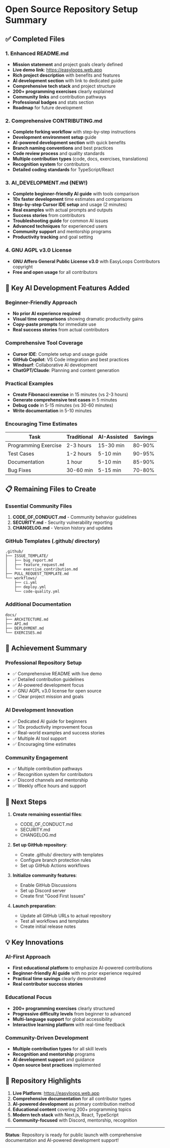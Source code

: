 # Open Source Repository Setup Summary

## ✅ Completed Files

### 1. Enhanced README.md

- **Mission statement** and project goals clearly defined
- **Live demo link**: https://easyloops.web.app
- **Rich project description** with benefits and features
- **AI development section** with link to dedicated guide
- **Comprehensive tech stack** and project structure
- **200+ programming exercises** clearly explained
- **Community links** and contribution pathways
- **Professional badges** and stats section
- **Roadmap** for future development

### 2. Comprehensive CONTRIBUTING.md

- **Complete forking workflow** with step-by-step instructions
- **Development environment setup** guide
- **AI-powered development section** with quick benefits
- **Branch naming conventions** and best practices
- **Code review process** and quality standards
- **Multiple contribution types** (code, docs, exercises, translations)
- **Recognition system** for contributors
- **Detailed coding standards** for TypeScript/React

### 3. AI_DEVELOPMENT.md (NEW!)

- **Complete beginner-friendly AI guide** with tools comparison
- **10x faster development** time estimates and comparisons
- **Step-by-step Cursor IDE setup** and usage (2 minutes)
- **Real examples** with actual prompts and outputs
- **Success stories** from contributors
- **Troubleshooting guide** for common AI issues
- **Advanced techniques** for experienced users
- **Community support** and mentorship programs
- **Productivity tracking** and goal setting

### 4. GNU AGPL v3.0 License

- **GNU Affero General Public License v3.0** with EasyLoops Contributors copyright
- **Free and open usage** for all contributors

## 🚀 Key AI Development Features Added

### Beginner-Friendly Approach

- **No prior AI experience required**
- **Visual time comparisons** showing dramatic productivity gains
- **Copy-paste prompts** for immediate use
- **Real success stories** from actual contributors

### Comprehensive Tool Coverage

- **Cursor IDE**: Complete setup and usage guide
- **GitHub Copilot**: VS Code integration and best practices
- **Windsurf**: Collaborative AI development
- **ChatGPT/Claude**: Planning and content generation

### Practical Examples

- **Create Fibonacci exercise** in 15 minutes (vs 2-3 hours)
- **Generate comprehensive test cases** in 5 minutes
- **Debug code** in 5-15 minutes (vs 30-60 minutes)
- **Write documentation** in 5-10 minutes

### Encouraging Time Estimates

| Task                 | Traditional | AI-Assisted | Savings |
| -------------------- | ----------- | ----------- | ------- |
| Programming Exercise | 2-3 hours   | 15-30 min   | 80-90%  |
| Test Cases           | 1-2 hours   | 5-10 min    | 90-95%  |
| Documentation        | 1 hour      | 5-10 min    | 85-90%  |
| Bug Fixes            | 30-60 min   | 5-15 min    | 70-80%  |

## 📋 Remaining Files to Create

### Essential Community Files

1. **CODE_OF_CONDUCT.md** - Community behavior guidelines
2. **SECURITY.md** - Security vulnerability reporting
3. **CHANGELOG.md** - Version history and updates

### GitHub Templates (.github/ directory)

```
.github/
├── ISSUE_TEMPLATE/
│   ├── bug_report.md
│   ├── feature_request.md
│   └── exercise_contribution.md
├── PULL_REQUEST_TEMPLATE.md
└── workflows/
    ├── ci.yml
    ├── deploy.yml
    └── code-quality.yml
```

### Additional Documentation

```
docs/
├── ARCHITECTURE.md
├── API.md
├── DEPLOYMENT.md
└── EXERCISES.md
```

## 🎯 Achievement Summary

### Professional Repository Setup

- ✅ Comprehensive README with live demo
- ✅ Detailed contribution guidelines
- ✅ AI-powered development focus
- ✅ GNU AGPL v3.0 license for open source
- ✅ Clear project mission and goals

### AI Development Innovation

- ✅ Dedicated AI guide for beginners
- ✅ 10x productivity improvement focus
- ✅ Real-world examples and success stories
- ✅ Multiple AI tool support
- ✅ Encouraging time estimates

### Community Engagement

- ✅ Multiple contribution pathways
- ✅ Recognition system for contributors
- ✅ Discord channels and mentorship
- ✅ Weekly office hours and support

## 🚀 Next Steps

1. **Create remaining essential files**:
   - CODE_OF_CONDUCT.md
   - SECURITY.md
   - CHANGELOG.md

2. **Set up GitHub repository**:
   - Create .github/ directory with templates
   - Configure branch protection rules
   - Set up GitHub Actions workflows

3. **Initialize community features**:
   - Enable GitHub Discussions
   - Set up Discord server
   - Create first "Good First Issues"

4. **Launch preparation**:
   - Update all GitHub URLs to actual repository
   - Test all workflows and templates
   - Create initial release notes

## 💡 Key Innovations

### AI-First Approach

- **First educational platform** to emphasize AI-powered contributions
- **Beginner-friendly AI guide** with no prior experience required
- **Practical time savings** clearly demonstrated
- **Real contributor success stories**

### Educational Focus

- **200+ programming exercises** clearly structured
- **Progressive difficulty levels** from beginner to advanced
- **Multi-language support** for global accessibility
- **Interactive learning platform** with real-time feedback

### Community-Driven Development

- **Multiple contribution types** for all skill levels
- **Recognition and mentorship** programs
- **AI development support** and guidance
- **Open source best practices** implemented

## 🌟 Repository Highlights

1. **Live Platform**: https://easyloops.web.app
2. **Comprehensive documentation** for all contributor types
3. **AI-powered development** as primary contribution method
4. **Educational content** covering 200+ programming topics
5. **Modern tech stack** with Next.js, React, TypeScript
6. **Community-focused** with Discord, mentorship, recognition

---

**Status**: Repository is ready for public launch with comprehensive documentation and AI-powered development support!
